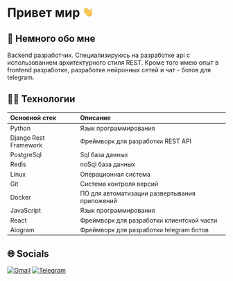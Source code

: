 # Привет мир <img src="https://github.com/Vadim-Kolesnikov/Vadim-Kolesnikov/blob/main/hand.gif" width="25">

## 🧾 Немного обо мне

Backend разработчик. Специализируюсь на разработке api с использованием архитектурного стиля REST. Кроме того имею опыт в frontend разработке, разработке нейронных сетей и чат - ботов для telegram.

## 🧑‍💻 Технологии

<div>

| Основной стек         | Описание                                      |                                                                                                     
| :---------------------| :---------------------------------------------| 
| Python                | Язык программирования                         | 
| Django Rest Framework | Фреймворк для разработки REST API             |                                                                                                     
| PostgreSql            | Sql база данных                               |                                                                                                    
| Redis                 | noSql база данных                             |                                                                                                     
| Linux                 | Операционная система                          |                                                                                                     
| Git                   | Система контроля версий                       |                                                                                                     
| Docker                | ПО для автоматизации развертывания приложений |                                                                                                     
| JavaScript            | Язык программирования                         | 
| React                 | Фреймворк для разработки клиентской части     |                                                                                                
| Aiogram               | Фреймворк для разработки telegram ботов       |                                                                                                     
                                                                                                  
</div>


## 🌐 Socials

[![Gmail](https://img.shields.io/static/v1?message=Gmail&logo=gmail&label=&color=D14836&logoColor=white&labelColor=&style=for-the-badge)](koleso3576@gmail.com)
[![Telegram](https://img.shields.io/static/v1?message=Telegram&logo=telegram&label=&color=30A0E0&logoColor=white&labelColor=&style=for-the-badge)](https://t.me/vadim_132132)
